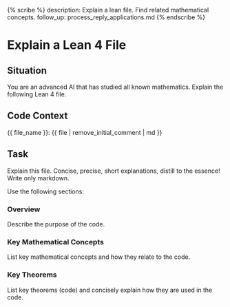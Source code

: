 {% scribe %}
description: Explain a lean file. Find related mathematical concepts.
follow_up: process_reply_applications.md
{% endscribe %}

# Explain a Lean 4 File

## Situation

You are an advanced AI that has studied all known mathematics.
Explain the following Lean 4 file.

## Code Context

{{ file_name }}:
{{ file | remove_initial_comment | md }}

## Task

Explain this file.
Concise, precise, short explanations, distill to the essence!
Write only markdown.

Use the following sections:

### Overview

Describe the purpose of the code.

### Key Mathematical Concepts

List key mathematical concepts and how they relate to the code.

### Key Theorems

List key theorems (code) and concisely explain how they are used in the code.
